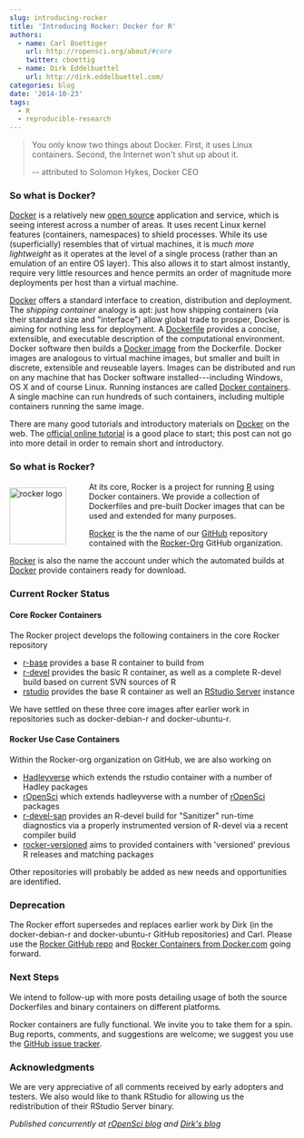```yaml
---
slug: introducing-rocker
title: 'Introducing Rocker: Docker for R'
authors:
  - name: Carl Boettiger
    url: http://ropensci.org/about/#core
    twitter: cboettig
  - name: Dirk Eddelbuettel
    url: http://dirk.eddelbuettel.com/
categories: blog
date: '2014-10-23'
tags:
  - R
  - reproducible-research
---
```





> You only know two things about Docker. First, it uses Linux
> containers. Second, the Internet won't shut up about it.
>
> -- attributed to Solomon Hykes, Docker CEO

### So what is Docker?


[Docker](http://www.docker.com) is a relatively new [open
source](https://github.com/docker/docker/tree/master/LICENSE) application
and service, which is seeing interest across a number of areas. It
uses recent Linux kernel features (containers, namespaces) to shield
processes. While its use (superficially) resembles that of virtual
machines, it is _much more lightweight_ as it operates at the level of a
single process (rather than an emulation of an entire OS layer).  This also
allows it to start almost instantly, require very little resources and
hence permits an order of magnitude more deployments per host than a
virtual machine.

[Docker](http://www.docker.com) offers a standard interface
to creation, distribution and deployment. The _shipping
container_ analogy is apt: just how shipping containers (via
their standard size and "interface") allow global trade to
prosper, Docker is aiming for nothing less for deployment.  A
[Dockerfile](https://docs.docker.com/articles/dockerfile_best-practices/)
provides a concise, extensible, and executable description
of the computational environment. Docker software then builds a
[Docker image](https://docs.docker.com/userguide/dockerimages/)
from the Dockerfile.  Docker images are analogous to virtual machine images,
but smaller and built in discrete, extensible and reuseable layers. Images can be
distributed and run on any machine that has Docker software
installed---including Windows, OS X and of course Linux. Running instances are called [Docker
containers](https://docs.docker.com/userguide/usingdocker/). A single
machine can run hundreds of such containers, including multiple containers
running the same image.

There are many good tutorials and introductory materials on [Docker](http://www.docker.com)
on the web. The [official online tutorial](https://www.docker.com/tryit/) is a good place to
start; this post can not go into more detail in order to remain short and introductory.


### So what is Rocker?

<img alt="rocker logo"
style="float:left;margin:10px 40px 10px 0;"
width="100" height="100"
src="https://en.gravatar.com/userimage/73204427/563567819bd642c7a9e3af9d8ddb7581.png?size=100"/>

At its core, Rocker is a project for running [R](http://www.r-project.org) using Docker
containers. We provide a collection of Dockerfiles and pre-built Docker
images that can be used and extended for many purposes.


[Rocker](https://github.com/rocker-org/rocker) is the the name of our
[GitHub](https://github.com/) repository contained with the
[Rocker-Org](https://github.com/rocker-org) GitHub organization.

[Rocker](https://hub.docker.com/account/organizations/rocker/) is also the
name the account under which the automated builds at [Docker](http://www.docker.com) provide
containers ready for download.


### Current Rocker Status

#### Core Rocker Containers

The Rocker project develops the following containers in the core Rocker repository

+ [r-base](https://registry.hub.docker.com/u/rocker/r-base/) provides a base
  R container to build from
+ [r-devel](https://registry.hub.docker.com/u/rocker/r-devel/) provides the
  basic R container, as well as a complete R-devel build based on current SVN
  sources of R
+ [rstudio](https://registry.hub.docker.com/u/rocker/rstudio/) provides the
  base R container as well an
  [RStudio Server](http://www.rstudio.com/products/rstudio/) instance

We have settled on these three core images after earlier work in repositories
such as docker-debian-r and docker-ubuntu-r.

#### Rocker Use Case Containers

Within the Rocker-org organization on GitHub, we are also working on

+ [Hadleyverse](https://registry.hub.docker.com/u/rocker/hadleyverse/) which
  extends the rstudio container with a number of Hadley packages
+ [rOpenSci](https://registry.hub.docker.com/u/rocker/ropensci/) which
  extends hadleyverse with a number of [rOpenSci](http://ropensci.org/) packages
+ [r-devel-san](https://registry.hub.docker.com/u/rocker/r-devel-san/)
  provides an R-devel build for "Sanitizer" run-time diagnostics via a properly
  instrumented version of R-devel via a recent compiler build
+ [rocker-versioned](https://github.com/rocker-org/rocker-versioned)
  aims to provided containers with 'versioned' previous R releases and matching packages

Other repositories will probably be added as new needs and opportunities are
identified.


### Deprecation

The Rocker effort supersedes and replaces earlier work by Dirk (in the
docker-debian-r and docker-ubuntu-r GitHub repositories) and Carl.  Please
use the [Rocker GitHub repo](https://github.com/rocker-org/rocker) and
[Rocker Containers from Docker.com](https://hub.docker.com/account/organizations/rocker/)
going forward.


### Next Steps

We intend to follow-up with more posts detailing usage of both the source
Dockerfiles and binary containers on different platforms.

Rocker containers are fully functional. We invite you to take them for a
spin. Bug reports, comments, and suggestions are welcome; we suggest you use the
[GitHub issue tracker](https://github.com/rocker-org/rocker/issues).


### Acknowledgments

We are very appreciative of all comments received by early adopters and
testers. We also would like to thank RStudio for allowing us the
redistribution of their RStudio Server binary.

_Published concurrently at [rOpenSci blog](http://ropensci.org/blog/)
and [Dirk's blog](http://dirk.eddelbuettel.com/blog)_
